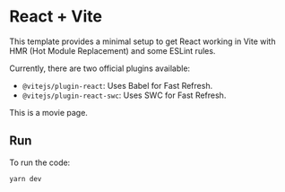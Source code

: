 # React + Vite

This template provides a minimal setup to get React working in Vite with HMR (Hot Module Replacement) and some ESLint rules.

Currently, there are two official plugins available:

- `@vitejs/plugin-react`: Uses Babel for Fast Refresh.
- `@vitejs/plugin-react-swc`: Uses SWC for Fast Refresh.

This is a movie page.

## Run

To run the code:

```sh
yarn dev
